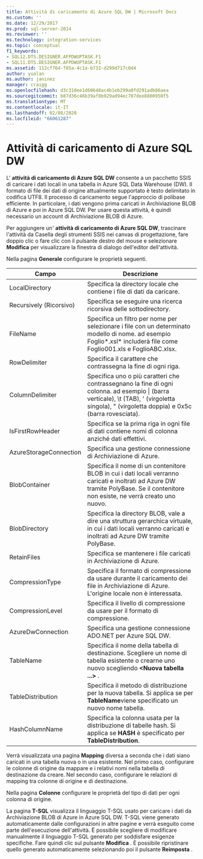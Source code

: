 ```yaml
---
title: Attività di caricamento di Azure SQL DW | Microsoft Docs
ms.custom: ''
ms.date: 12/29/2017
ms.prod: sql-server-2014
ms.reviewer: ''
ms.technology: integration-services
ms.topic: conceptual
f1_keywords:
- SQL12.DTS.DESIGNER.AFPDWUPTASK.F1
- SQL11.DTS.DESIGNER.AFPDWUPTASK.F1
ms.assetid: 112cf764-f85a-4c1a-b732-d299d717c0d4
author: yualan
ms.author: janinez
manager: craigg
ms.openlocfilehash: d3c310ee1d60648ac4b1eb299a0fd291adb86aea
ms.sourcegitcommit: b87d36c46b39af8b929ad94ec707dee8800950f5
ms.translationtype: MT
ms.contentlocale: it-IT
ms.lasthandoff: 02/08/2020
ms.locfileid: "66061287"
---
```

# <a name="azure-sql-dw-upload-task"></a>Attività di caricamento di Azure SQL DW
L' **attività di caricamento di Azure SQL DW** consente a un pacchetto SSIS di caricare i dati locali in una tabella in Azure SQL Data Warehouse (DW). Il formato di file dei dati di origine attualmente supportato è testo delimitato in codifica UTF8. Il processo di caricamento segue l'approccio di polibase efficiente. In particolare, i dati vengono prima caricati in Archiviazione BLOB di Azure e poi in Azure SQL DW. Per usare questa attività, è quindi necessario un account di Archiviazione BLOB di Azure.

Per aggiungere un' **attività di caricamento di Azure SQL DW**, trascinare l'attività da Casella degli strumenti SSIS nei canvas di progettazione, fare doppio clic o fare clic con il pulsante destro del mouse e selezionare **Modifica** per visualizzare la finestra di dialogo dell'editor dell'attività.

Nella pagina **Generale** configurare le proprietà seguenti.

Campo|Descrizione
-----|-----------
LocalDirectory|Specifica la directory locale che contiene i file di dati da caricare.
Recursively (Ricorsivo)|Specifica se eseguire una ricerca ricorsiva delle sottodirectory.
FileName|Specifica un filtro per nome per selezionare i file con un determinato modello di nome. ad esempio Foglio*.xsl\* includerà file come Foglio001.xls e FoglioABC.xlsx.
RowDelimiter|Specifica il carattere che contrassegna la fine di ogni riga.
ColumnDelimiter|Specifica uno o più caratteri che contrassegnano la fine di ogni colonna. ad esempio &#124; (barra verticale), \t (TAB), ' (virgoletta singola), " (virgoletta doppia) e 0x5c (barra rovesciata).
IsFirstRowHeader|Specifica se la prima riga in ogni file di dati contiene nomi di colonna anziché dati effettivi.
AzureStorageConnection|Specifica una gestione connessione di Archiviazione di Azure.
BlobContainer|Specifica il nome di un contenitore BLOB in cui i dati locali verranno caricati e inoltrati ad Azure DW tramite PolyBase. Se il contenitore non esiste, ne verrà creato uno nuovo.
BlobDirectory|Specifica la directory BLOB, vale a dire una struttura gerarchica virtuale, in cui i dati locali verranno caricati e inoltrati ad Azure DW tramite PolyBase.
RetainFiles|Specifica se mantenere i file caricati in Archiviazione di Azure.
CompressionType|Specifica il formato di compressione da usare durante il caricamento dei file in Archiviazione di Azure. L'origine locale non è interessata.
CompressionLevel|Specifica il livello di compressione da usare per il formato di compressione.
AzureDwConnection|Specifica una gestione connessione ADO.NET per Azure SQL DW.
TableName|Specifica il nome della tabella di destinazione. Scegliere un nome di tabella esistente o crearne uno nuovo scegliendo **\<Nuova tabella ...>** .
TableDistribution|Specifica il metodo di distribuzione per la nuova tabella. Si applica se per **TableName**viene specificato un nuovo nome tabella.
HashColumnName|Specifica la colonna usata per la distribuzione di tabelle hash. Si applica se **HASH** è specificato per **TableDistribution**.

Verrà visualizzata una pagina **Mapping** diversa a seconda che i dati siano caricati in una tabella nuova o in una esistente. Nel primo caso, configurare le colonne di origine da mappare e i relativi nomi nella tabella di destinazione da creare. Nel secondo caso, configurare le relazioni di mapping tra colonne di origine e di destinazione.

Nella pagina **Colonne** configurare le proprietà del tipo di dati per ogni colonna di origine.

La pagina **T-SQL** visualizza il linguaggio T-SQL usato per caricare i dati da Archiviazione BLOB di Azure in Azure SQL DW. T-SQL viene generato automaticamente dalle configurazioni in altre pagine e verrà eseguito come parte dell'esecuzione dell'attività. È possibile scegliere di modificare manualmente il linguaggio T-SQL generato per soddisfare esigenze specifiche. Fare quindi clic sul pulsante **Modifica** . È possibile ripristinare quello generato automaticamente selezionando poi il pulsante **Reimposta** .
